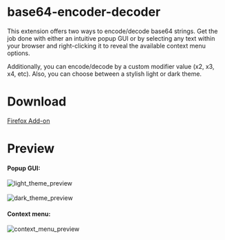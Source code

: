 # base64-encoder-decoder
This extension offers two ways to encode/decode base64 strings. Get the job done with either an intuitive popup GUI or by selecting any text within your browser and right-clicking it to reveal the available context menu options. 

Additionally, you can encode/decode by a custom modifier value (x2, x3, x4, etc). Also, you can choose between a stylish light or dark theme.

# Download
[Firefox Add-on](https://addons.mozilla.org/en-US/firefox/addon/base64-encode-decode/)

# Preview
#### Popup GUI:<br>
![light_theme_preview](https://github.com/drewmarsh/base64-encoder-decoder/assets/78824781/9c0d8ea8-a934-466b-87df-1e19810c1089)
<br><br>
![dark_theme_preview](https://github.com/drewmarsh/base64-encoder-decoder/assets/78824781/e10b345b-dba9-46de-a885-ec5bc8cc14b3)

#### Context menu:<br>
![context_menu_preview](https://github.com/drewmarsh/base64-encoder-decoder/assets/78824781/08a9191e-cc5f-465e-a454-47674fc609b9)

